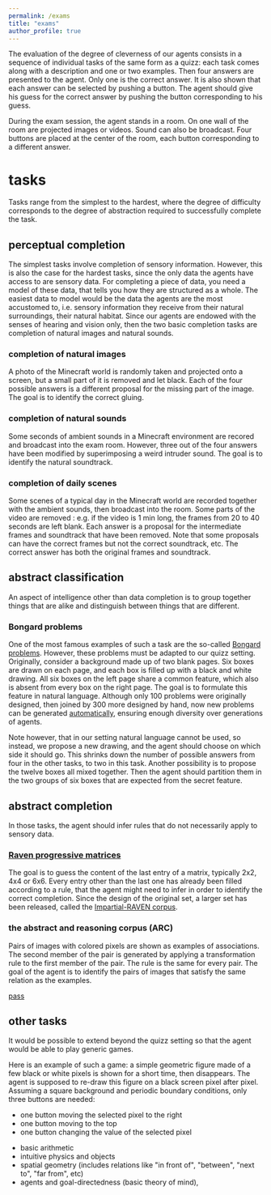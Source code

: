 ```yaml
---
permalink: /exams
title: "exams"
author_profile: true
---
```


The evaluation of the degree of cleverness of our agents consists in a sequence of individual tasks of the same form as a quizz:
each task comes along with a description and one or two examples.
Then four answers are presented to the agent.
Only one is the correct answer.
It is also shown that each answer can be selected by pushing a button.
The agent should give his guess for the correct answer by pushing the button corresponding to his guess.

During the exam session, the agent stands in a room.
On one wall of the room are projected images or videos.
Sound can also be broadcast.
Four buttons are placed at the center of the room, each button corresponding to a different answer.

# tasks
Tasks range from the simplest to the hardest, where the degree of difficulty corresponds to the degree of abstraction required to successfully complete the task.

## perceptual completion
The simplest tasks involve completion of sensory information.
However, this is also the case for the hardest tasks, since the only data the agents have access to are sensory data.
For completing a piece of data, you need a model of these data, that tells you how they are structured as a whole.
The easiest data to model would be the data the agents are the most accustomed to, i.e. sensory information they receive from their natural surroundings, their natural habitat.
Since our agents are endowed with the senses of hearing and vision only, then the two basic completion tasks are completion of natural images and natural sounds.

### completion of natural images
A photo of the Minecraft world is randomly taken and projected onto a screen, but a small part of it is removed and let black.
Each of the four possible answers is a different proposal for the missing part of the image.
The goal is to identify the correct gluing.

### completion of natural sounds
Some seconds of ambient sounds in a Minecraft environment are recored and broadcast into the exam room.
However, three out of the four answers have been modified by superimposing a weird intruder sound.
The goal is to identify the natural soundtrack.

### completion of daily scenes
Some scenes of a typical day in the Minecraft world are recorded together with the ambient sounds, then broadcast into the room.
Some parts of the video are removed : e.g. if the video is 1 min long, the frames from 20 to 40 seconds are left blank.
Each answer is a proposal for the intermediate frames and soundtrack that have been removed.
Note that some proposals can have the correct frames but not the correct soundtrack, etc.
The correct answer has both the original frames and soundtrack.

## abstract classification
An aspect of intelligence other than data completion is to group together things that are alike and distinguish between things that are different.

### Bongard problems
One of the most famous examples of such a task are the so-called [Bongard problems](https://www.foundalis.com/res/bps/bpidx.htm).
However, these problems must be adapted to our quizz setting.
Originally, consider a background made up of two blank pages.
Six boxes are drawn on each page, and each box is filled up with a black and white drawing.
All six boxes on the left page share a common feature, which also is absent from every box on the right page.
The goal is to formulate this feature in natural language.
Although only 100 problems were originally designed, then joined by 300 more designed by hand, now new problems can be generated [automatically](https://arxiv.org/abs/2010.00763), ensuring enough diversity over generations of agents.

Note however, that in our setting natural language cannot be used, so instead, we propose a new drawing, and the agent should choose on which side it should go.
This shrinks down the number of possible answers from four in the other tasks, to two in this task.
Another possibility is to propose the twelve boxes all mixed together.
Then the agent should partition them in the two groups of six boxes that are expected from the secret feature.

## abstract completion
In those tasks, the agent should infer rules that do not necessarily apply to sensory data.

### [Raven progressive matrices](https://en.wikipedia.org/wiki/Raven%27s_Progressive_Matrices)
The goal is to guess the content of the last entry of a matrix, typically 2x2, 4x4 or 6x6.
Every entry other than the last one has already been filled according to a rule, that the agent might need to infer in order to identify the correct completion.
Since the design of the original set, a larger set has been released, called the [Impartial-RAVEN corpus](https://arxiv.org/abs/2002.06838).

### the abstract and reasoning corpus (ARC)
Pairs of images with colored pixels are shown as examples of associations.
The second member of the pair is generated by applying a transformation rule to the first member of the pair.
The rule is the same for every pair.
The goal of the agent is to identify the pairs of images that satisfy the same relation as the examples.

[pass](https://lab42.global/arc/)

## other tasks
It would be possible to extend beyond the quizz setting so that the agent would be able to play generic games.

Here is an example of such a game:
a simple geometric figure made of a few black or white pixels is shown for a short time, then disappears.
The agent is supposed to re-draw this figure on a black screen pixel after pixel.
Assuming a square background and periodic boundary conditions, only three buttons are needed:
* one button moving the selected pixel to the right
* one button moving to the top
* one button changing the value of the selected pixel


 - basic arithmetic
 - intuitive physics and objects
 - spatial geometry (includes relations like "in front of", "between", "next to", "far from", etc)
 - agents and goal-directedness (basic theory of mind),
